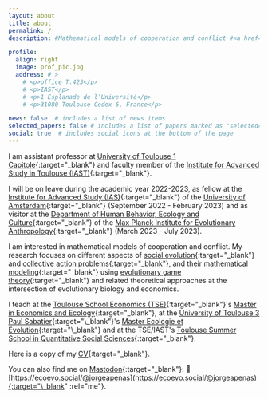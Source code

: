 ```yaml
---
layout: about
title: about
permalink: /
description: #Mathematical models of cooperation and conflict #<a href="#">Affiliations</a>. Address. Contacts. Moto. Etc.

profile:
  align: right
  image: prof_pic.jpg
  address: # >
    # <p>office T.423</p>
    # <p>IAST</p>
    # <p>1 Esplanade de l’Université</p>
    # <p>31080 Toulouse Cedex 6, France</p>

news: false  # includes a list of news items
selected_papers: false # includes a list of papers marked as "selected={true}"
social: true  # includes social icons at the bottom of the page
---
```


I am assistant professor at [University of Toulouse 1 Capitole](https://www.ut-capitole.fr/){:target="\_blank"} and faculty member of the [Institute for Advanced Study in Toulouse (IAST)](https://www.iast.fr/){:target="\_blank"}.

I will be on leave during the academic year 2022-2023, as fellow at the [Institute for Advanced Study (IAS)](https://ias.uva.nl/){:target="\_blank"} of the [University of Amsterdam](https://www.uva.nl/en){:target="\_blank"} (September 2022 - February 2023) and as visitor at the [Department of Human Behavior, Ecology and Culture](https://www.eva.mpg.de/ecology/){:target="\_blank"} of the [Max Planck Institute for Evolutionary Anthropology](https://www.eva.mpg.de/){:target="\_blank"} (March 2023 - July 2023).

I am interested in mathematical models of cooperation and conflict. My research focuses on different aspects of [social evolution](https://en.wikipedia.org/wiki/Social_evolution){:target="\_blank"} and [collective action problems](https://en.wikipedia.org/wiki/Collective_action_problem){:target="\_blank"}, and their [mathematical modeling](https://en.wikipedia.org/wiki/Mathematical_model){:target="\_blank"} using [evolutionary game theory](https://en.wikipedia.org/wiki/Evolutionary_game_theory){:target="\_blank"}
and related theoretical approaches at the intersection of evolutionary biology and economics.

I teach at the [Toulouse School Economics (TSE)](https://www.tse-fr.eu/){:target="\_blank"}'s [Master in Economics and Ecology](https://www.tse-fr.eu/master-economics-and-ecology){:target="\_blank"}, at the [University of Toulouse 3 Paul Sabatier]([https://www.tse-fr.eu/](https://www.univ-tlse3.fr/)){:target="\_blank"}'s [Master Ecologie et Evolution]([https://www.tse-fr.eu/master-economics-and-ecology](https://www.univ-tlse3.fr/master-parcours-ecologie-evolution-ecoevo)){:target="\_blank"} and at the TSE/IAST's [Toulouse Summer School in Quantitative Social Sciences](https://www.iast.fr/toulouse-summer-school-quantitative-social-sciences){:target="\_blank"}.

Here is a copy of my [CV](https://jorgeapenas.github.io/assets/pdf/cv_jorgepena.pdf){:target="\_blank"}.

You can also find me on [Mastodon](https://joinmastodon.org/){:target="\_blank"}: 🦣 [https://ecoevo.social/@jorgeapenas](https://ecoevo.social/@jorgeapenas){:target="\_blank" :rel="me"}.
